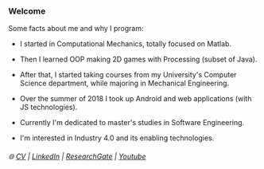 ### Welcome

Some facts about me and why I program:

- I started in Computational Mechanics, totally focused on Matlab.

- Then I learned OOP making 2D games with Processing (subset of Java).

- After that, I started taking courses from my University's Computer Science department, while majoring in Mechanical Engineering. 

- Over the summer of 2018 I took up Android and web applications (with JS technologies).

- Currently I'm dedicated to master's studies in Software Engineering. 

- I'm interested in Industry 4.0 and its enabling technologies.

###### :globe_with_meridians: [CV](https://drive.google.com/file/d/1pYv5m6SiAlh4wDjmAke4xLFVErn5jLCR/view?usp=sharing)  |  [LinkedIn](https://www.linkedin.com/in/lino-mp/) |  [ResearchGate](https://www.researchgate.net/profile/Lino-Mediavilla-Ponce-2)    |  [Youtube](https://www.youtube.com/channel/UCZkV9Lik6CgCtiTS2hb3y-g) 

<!-- 
![](https://github-readme-stats.vercel.app/api/?username=linomp&count_private=true&layout=compact&theme=react&show_icons=true&custom_title=Github+Stats)
-->
